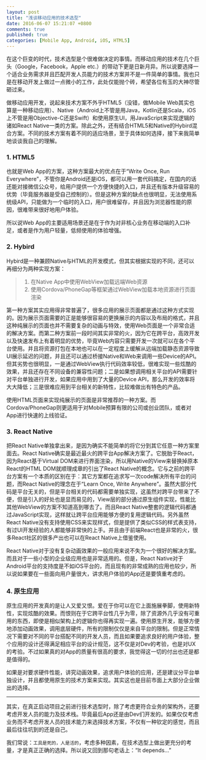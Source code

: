 ```yaml
---
layout: post
title: "浅谈移动应用的技术选型"
date: 2016-06-07 15:21:07 +0800
comments: true
published: true
categories: [Mobile App, Android, iOS, HTML5]
---
```

在这个巨变的时代，技术选型是个很难做决定的事情。而移动应用的技术在几个巨头（Google，Facebook，Apple etc.）的带动下更是日新月异。所以说要选择一个适合业务需求并且匹配开发人员能力的技术方案并不是一件简单的事情。我也只是在移动开发上做过一点微小的工作，此处仅能抛个砖，希望各位有玉的大神尽管砸过来。

做移动应用开发，说起来技术方案不外乎HTML5（没错，做Mobile Web其实也算是一种移动应用）、Native（Android上不管是用Java，Kotlin还是Scala，iOS上不管是用Objective-C还是Swift）和使用原生UI，用JavaScript来实现逻辑的诸如React Native一类的方案。除此之外，还有结合HTML5和Native的Hybird混合方案。不同的技术方案有着不同的适应场景，至于具体如何选择，接下来我简单地谈谈我自己的理解。

### 1. HTML5
也就是Web App的方案，这种方案最大的优点在于“Write Once, Run Everywhere”，不管你是Android还是iOS，都可以用一套代码搞定，在国内的话还能对接微信公众号，给用户提供一个方便快捷的入口，并且还有版本升级容易的优势（毕竟服务器是受自己控制的）。但是这种方案的缺点也很明显，无法使用系统级API，只能做为一个临时的入口，用户很难留存，并且因为浏览器性能的原因，很难带来很好地用户体验。

所以说Web App的主要适用场景还是在于作为对非核心业务在移动端的入口补足，或者是作为用户轻量，低频使用的体验增强。

### 2. Hybird
Hybird是一种兼顾Native与HTML的开发模式，但其实根据实现的不同，还可以再细分为两种实现方案：

> 1. 在Native App中使用WebView加载远端Web资源
> 2. 使用Cordova/PhoneGap等框架通过WebView加载本地资源进行页面渲染

第一种方案其实应用得非常普遍了，很多应用的展示页面都是通过这种方式实现的。因为展示页面需要的正是能够很容易的更换展示的内容以及布局的格式，并且这种纯展示的页面也并不需要复杂的动画与特效，使用Web页面是一个非常合适的解决方案。而第二种方案前一段时间其实非常的火，因为它在跨平台，高效开发以及快速发布上有着明显的优势，毕竟Web内容只需要开发一次就可以在各个平台使用。并且将资源打包在本地也可以在一定程度上缓解从远端加载静态资源导致UI展示延迟的问题，并且还可以通过桥接Native和Web来调用一些Device的API。但其劣势也很明显，一是通过WebView执行代码效率较低，很难实现一些炫酷的效果，并且还存在不同设备的兼容性问题；二是如果想调用相关平台的API需要针对平台单独进行开发，如果应用中用到了大量的Device API，那么开发的效率将大大降低；三是很难应用到平台相关的新特性，比较难做出有特色的产品。

使用HTML页面来实现纯展示的页面是非常推荐的一种方案。而Cordova/PhoneGap则更适用于对Mobile预算有限的公司或创业团队，或者对App进行快速的上线验证。

### 3. React Native
把React Native单独拿出来，是因为确实不能简单的将它分到其它任意一种方案里面去。React Native确实是最近最火的跨平台App解决方案了。它脱胎于React，因为React基于Virtual DOM来进行界面渲染，所以用Native的View来替换掉原本React的HTML DOM就顺理成章的引出了React Native的概念。它与之前的跨平台方案有一个本质的区别在于：其它方案都在追求写一次code解决所有平台的问题，而React Native的理念在于“Learn Once, Write Anywhere”。虽然大部分代码是平台无关的，但是平台相关的代码都需要单独实现，这虽然对跨平台带来了不便，但是引入的好处也是显而易见的，View层的部分通过原生组件实现，性能比其他WebView的方案不知道高到哪去了。而且React Native整套的逻辑代码都通过JavaScript实现，这样就让跨平台应用能够方便的复用逻辑代码。另外虽然React Native没有支持使用CSS来实现样式，但是提供了类似CSS的样式表支持，有过UI开发经验的人都能够非常快的上手。并且由于前端React也是非常的火，很多React社区的很多产出也可以在React Native上借鉴使用。

React Native对于没有复杂动画效果的一般应用来说不失为一个很好的解决方案。而且对于一些小型的企业级应用也是非常适用的。但是，React Native对于Android平台的支持度是不如iOS平台的，而且现有的非常成熟的应用也较少，所以说如果要在一些面向用户量很大，讲求用户体验的App还是要慎重考虑的。

### 4. 原生应用
原生应用的开发真的是让人又爱又恨。爱在于你可以在它上面施展拳脚，使用新特性，实现炫酷的效果。而恨则在于它跨平台性几乎为零，除了资源外几乎没有可重用的东西，即使是相似架构上的逻辑你也得再实现一遍。使用原生开发，能够方便地添加动画效果，调用底层硬件，所有的限制仅仅是来自平台的限制。但是正常情况下需要对不同的平台搭配不同的开发人员，而且如果要追求良好的用户体验，整个应用的设计还得满足相应平台的设计规范，这不仅是对Dev的考验，也是对UX的考验。不过如果真的对App的质量有很高的要求，我觉得这一切的付出也还是都是值得的。

如果是对要求硬件性能，讲究动画效果，追求用户体验的应用，还是建议分平台单独设计，并且都使用原生的技术方案来实现。其实这也是目前市面上大部分企业做出的选择。

----
其实，在真正启动项目之前进行技术选型时，除了考虑更符合业务的架构外，还要考虑开发人员的能力及技术栈。毕竟最后App还是由Dev们开发的。如果仅仅考虑业务而不考虑开发人员的技术能力来选择技术方案，不仅有一种钦定的感觉，而且最后往往坑到的还是自己。

我们常说：`工具是死的，人是活的`，考虑多种因素，在技术选型上做出更充分的考量，才是真正正确的选择。所以说又回到那句老话上：“It depends...”